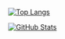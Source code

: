 [![Top Langs](https://github-readme-stats.vercel.app/api/top-langs/?username=MrHumanRebel&text_color=2f81ed)](https://github-readme-stats.vercel.app/api/top-langs/?username=MrHumanRebel&text_color=2f81ed)

[![GitHub Stats](https://github-readme-stats.vercel.app/api?username=MrHumanRebel&show_icons=true)](https://github-readme-stats.vercel.app/api?username=MrHumanRebel&show_icons=true)
